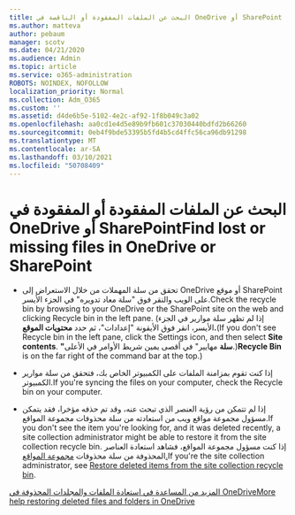 ```yaml
---
title: البحث عن الملفات المفقودة أو الناقصة في OneDrive أو SharePoint
ms.author: matteva
author: pebaum
manager: scotv
ms.date: 04/21/2020
ms.audience: Admin
ms.topic: article
ms.service: o365-administration
ROBOTS: NOINDEX, NOFOLLOW
localization_priority: Normal
ms.collection: Adm_O365
ms.custom: ''
ms.assetid: d4de6b5e-5102-4e2c-af92-1f8b049c3a02
ms.openlocfilehash: aa0cd1e4d5e89b9fb601c37030440bdfd2b66260
ms.sourcegitcommit: 0eb4f9bde53395b5fd4b5cd4ffc56ca96db91298
ms.translationtype: MT
ms.contentlocale: ar-SA
ms.lasthandoff: 03/10/2021
ms.locfileid: "50708409"
---
```

# <a name="find-lost-or-missing-files-in-onedrive-or-sharepoint"></a><span data-ttu-id="51b9b-102">البحث عن الملفات المفقودة أو المفقودة في OneDrive أو SharePoint</span><span class="sxs-lookup"><span data-stu-id="51b9b-102">Find lost or missing files in OneDrive or SharePoint</span></span>

- <span data-ttu-id="51b9b-103">تحقق من سلة المهملات من خلال الاستعراض إلى OneDrive أو موقع SharePoint على الويب والنقر فوق "سلة معاد تدويره" في الجزء الأيسر.</span><span class="sxs-lookup"><span data-stu-id="51b9b-103">Check the recycle bin by browsing to your OneDrive or the SharePoint site on the web and clicking Recycle bin in the left pane.</span></span> <span data-ttu-id="51b9b-104">(إذا لم تظهر سلة موارير في الجزء الأيسر، انقر فوق الأيقونة "إعدادات"، ثم حدد **محتويات الموقع.**</span><span class="sxs-lookup"><span data-stu-id="51b9b-104">(If you don't see Recycle bin in the left pane, click the Settings icon, and then select **Site contents**.</span></span> <span data-ttu-id="51b9b-105">**"سلة** مهايير" في أقصى يمين شريط الأوامر في الأعلى.)</span><span class="sxs-lookup"><span data-stu-id="51b9b-105">**Recycle Bin** is on the far right of the command bar at the top.)</span></span> 
    
- <span data-ttu-id="51b9b-106">إذا كنت تقوم بمزامنة الملفات على الكمبيوتر الخاص بك، فتحقق من سلة موارير الكمبيوتر.</span><span class="sxs-lookup"><span data-stu-id="51b9b-106">If you're syncing the files on your computer, check the Recycle bin on your computer.</span></span> 
    
- <span data-ttu-id="51b9b-107">إذا لم تتمكن من رؤية العنصر الذي تبحث عنه، وقد تم حذفه مؤخرا، فقد يتمكن مسؤول مجموعة مواقع ويب من استعادته من سلة محذوفات مجموعة المواقع.</span><span class="sxs-lookup"><span data-stu-id="51b9b-107">If you don't see the item you're looking for, and it was deleted recently, a site collection administrator might be able to restore it from the site collection recycle bin.</span></span> <span data-ttu-id="51b9b-108">إذا كنت مسؤول مجموعة المواقع، فشاهد استعادة العناصر المحذوفة من سلة محذوفات [مجموعة المواقع.](https://support.microsoft.com/office/restore-items-in-the-recycle-bin-that-were-deleted-from-sharepoint-or-teams-6df466b6-55f2-4898-8d6e-c0dff851a0be)</span><span class="sxs-lookup"><span data-stu-id="51b9b-108">If you're the site collection administrator, see [Restore deleted items from the site collection recycle bin](https://support.microsoft.com/office/restore-items-in-the-recycle-bin-that-were-deleted-from-sharepoint-or-teams-6df466b6-55f2-4898-8d6e-c0dff851a0be).</span></span>
    
[<span data-ttu-id="51b9b-109">المزيد من المساعدة في استعادة الملفات والمجلدات المحذوفة في OneDrive</span><span class="sxs-lookup"><span data-stu-id="51b9b-109">More help restoring deleted files and folders in OneDrive</span></span>](https://go.microsoft.com/fwlink/?linkid=872872)
  

